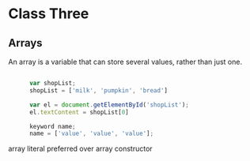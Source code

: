 # Class Three

## Arrays

  An array is a variable that can store several values, rather than just one.

``` javascript

      var shopList;
      shopList = ['milk', 'pumpkin', 'bread']

      var el = document.getElementById('shopList');
      el.textContent = shopList[0]

      keyword name;
      name = ['value', 'value', 'value'];

```

array literal preferred over array constructor
